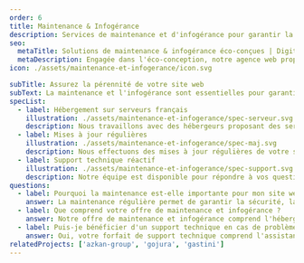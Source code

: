 ```yaml
---
order: 6
title: Maintenance & Infogérance
description: Services de maintenance et d'infogérance pour garantir la performance et la sécurité de votre site web. Surveillance proactive, mises à jour régulières, et support technique réactif.
seo:
  metaTitle: Solutions de maintenance & infogérance éco-conçues | Digit'Alp
  metaDescription: Engagée dans l'éco-conception, notre agence web propose des solutions de maintenance et d'infogérance éco-conçues à Chambéry. Envie de réduire votre impact sans perdre en performance ?
icon: ./assets/maintenance-et-infogerance/icon.svg

subTitle: Assurez la pérennité de votre site web
subText: La maintenance et l'infogérance sont essentielles pour garantir la disponibilité, la sécurité et les performances optimales de votre site web. Nous offrons des solutions sur-mesure pour répondre aux besoins spécifiques de votre entreprise et assurer la tranquillité d'esprit.
specList:
  - label: Hébergement sur serveurs français
    illustration: ./assets/maintenance-et-infogerance/spec-serveur.svg
    description: Nous travaillons avec des hébergeurs proposant des serveurs alimentés par des énergies renouvelables et au plus proche de vos utilisateurs.
  - label: Mises à jour régulières
    illustration: ./assets/maintenance-et-infogerance/spec-maj.svg
    description: Nous effectuons des mises à jour régulières de votre site web et de ses composants pour garantir sa sécurité et ses performances.
  - label: Support technique réactif
    illustration: ./assets/maintenance-et-infogerance/spec-support.svg
    description: Notre équipe est disponible pour répondre à vos questions et résoudre les problèmes techniques rapidement et efficacement.
questions:
  - label: Pourquoi la maintenance est-elle importante pour mon site web ?
    answer: La maintenance régulière permet de garantir la sécurité, la performance et la disponibilité de votre site web. Elle protège également contre les failles de sécurité et les pannes imprévues.
  - label: Que comprend votre offre de maintenance et infogérance ?
    answer: Notre offre de maintenance et infogérance comprend l'hébergement de votre site sur des serveurs français, les mises à jour régulières, les sauvegardes automatiques, et un forfait de support qui s'adapte à vos besoins mensuels.
  - label: Puis-je bénéficier d'un support technique en cas de problème ?
    answer: Oui, votre forfait de support technique comprend l'assistance en cas de problème technique. Nous offrons un support réactif pour résoudre rapidement les incidents et minimiser les interruptions de service.
relatedProjects: ['azkan-group', 'gojura', 'gastini']
---
```

